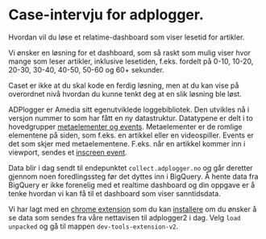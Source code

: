 # Case-intervju for adplogger.

Hvordan vil du løse et relatime-dashboard som viser lesetid for artikler.

Vi ønsker en løsning for et dashboard, som så raskt som mulig viser hvor mange som leser artikler, inklusive lesetiden, f.eks. fordelt på 0-10, 10-20, 20-30, 30-40, 40-50, 50-60 og 60+ sekunder.

Caset er ikke at du skal kode en ferdig løsning, men at du kan vise på overordnet nivå hvordan du kunne tenkt deg at en slik løsning ble løst. 

ADPlogger er Amedia sitt egenutviklede loggebibliotek. Den utvikles nå i versjon nummer to som har fått en ny datastruktur. Datatypene er delt i to hovedgrupper [metaelementer og events](./schemas/docs). Metaelementer er de romlige elementene på siden, som f.eks. en artikkel eller en videospiller. Events er det som skjer med metaelementene. F.eks. når en artikkel kommer inn i viewport, sendes et [inscreen event](./schemas/docs/event-inscreen.md).

Data blir i dag sendt til endepunktet `collect.adplogger.no` og går deretter gjennom noen foredlingssteg før det dyttes inn i BigQuery. Å hente data fra BigQuery er ikke forenelig med et realtime dashboard og din oppgave er å tenke hvordan vi kan få til et dashboard som viser sanntidsdata.

Vi har lagt med en [chrome extension](./dev-tools-extension-v2) som du kan [installere](chrome://extensions/) om du ønsker å se data som sendes fra våre nettavisen til adplogger2 i dag. Velg `load unpacked` og gå til mappen `dev-tools-extension-v2`.




